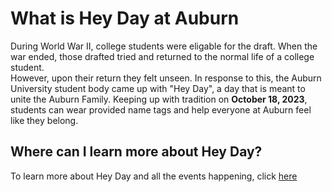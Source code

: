 # What is Hey Day at Auburn 

During World War II, college students were eligable for the draft.  When the war ended, those drafted tried and returned to the normal life of a college student.  
However, upon their return they felt unseen.  In response to this, the Auburn University student body came up with "Hey Day", a day that is meant to unite the Auburn Family.
Keeping up with tradition on **October 18, 2023**, students can wear provided name tags and help everyone at Auburn feel like they belong.  

## Where can I learn more about Hey Day?
To learn more about Hey Day and all the events happening, click [here](https://sga.auburn.edu/hey-day/)
